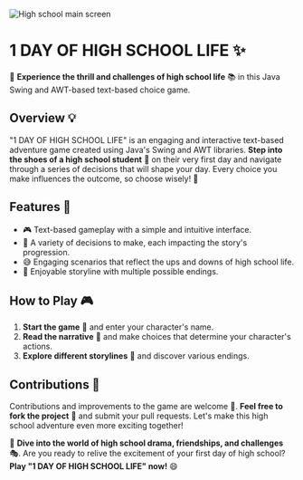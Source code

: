 ![High school main screen](https://github.com/lucixsherry06/Simple-Projects/assets/110527015/33787f80-9021-4d0b-9e13-4d0fdc06c5b3)
    
 # 1 DAY OF HIGH SCHOOL LIFE ✨

🚌 **Experience the thrill and challenges of high school life** 📚 in this Java Swing and AWT-based text-based choice game.

## Overview 💡
"1 DAY OF HIGH SCHOOL LIFE" is an engaging and interactive text-based adventure game created using Java's Swing and AWT libraries. **Step into the shoes of a high school student** 👟 on their very first day and navigate through a series of decisions that will shape your day. Every choice you make influences the outcome, so choose wisely! 🧠

## Features 👀
- 🎮 Text-based gameplay with a simple and intuitive interface.
- 🤔 A variety of decisions to make, each impacting the story's progression.
- 😅 Engaging scenarios that reflect the ups and downs of high school life.
- 📖 Enjoyable storyline with multiple possible endings.

## How to Play 🎮
1. **Start the game** 🚀 and enter your character's name.
2. **Read the narrative** 📜 and make choices that determine your character's actions.
3. **Explore different storylines** 🌟 and discover various endings.

## Contributions 🚀
Contributions and improvements to the game are welcome 💙. **Feel free to fork the project** 🍴 and submit your pull requests. Let's make this high school adventure even more exciting together!

📢 **Dive into the world of high school drama, friendships, and challenges** 🎭. Are you ready to relive the excitement of your first day of high school? **Play "1 DAY OF HIGH SCHOOL LIFE" now!** 😄
